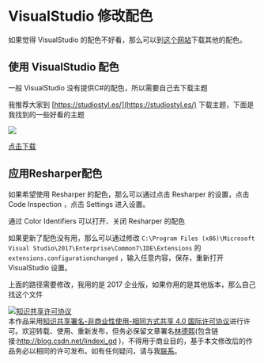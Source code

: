 # VisualStudio 修改配色

如果觉得 VisualStudio 的配色不好看，那么可以到[这个网站](https://studiostyl.es/)下载其他的配色。

<!--more-->
<!-- csdn -->
<div id="toc"></div>

## 使用 VisualStudio 配色

一般 VisualStudio 没有提供C#的配色，所以需要自己去下载主题

我推荐大家到 [https://studiostyl.es/](https://studiostyl.es/) 下载主题，下面是我找到的一些好看的主题

![](http://image.acmx.xyz/34fdad35-5dfe-a75b-2b4b-8c5e313038e2%2F201822152331.jpg)

[点击下载](https://studiostyl.es/schemes/son-of-obsidian)

## 应用Resharper配色

如果希望使用 Resharper 的配色，那么可以通过点击 Resharper 的设置，点击 Code Inspection ，点击 Settings 进入设置。

通过 Color Identifiers 可以打开、关闭 Resharper 的配色

如果更新了配色没有用，那么可以通过修改 `C:\Program Files (x86)\Microsoft Visual Studio\2017\Enterprise\Common7\IDE\Extensions`  的`extensions.configurationchanged` ，输入任意内容，保存，重新打开 VisualStudio 设置。

上面的路径需要修改，我用的是 2017 企业版，如果你用的是其他版本，那么自己找这个文件

<a rel="license" href="http://creativecommons.org/licenses/by-nc-sa/4.0/"><img alt="知识共享许可协议" style="border-width:0" src="https://licensebuttons.net/l/by-nc-sa/4.0/88x31.png" /></a><br />本作品采用<a rel="license" href="http://creativecommons.org/licenses/by-nc-sa/4.0/">知识共享署名-非商业性使用-相同方式共享 4.0 国际许可协议</a>进行许可。欢迎转载、使用、重新发布，但务必保留文章署名[林德熙](http://blog.csdn.net/lindexi_gd)(包含链接:http://blog.csdn.net/lindexi_gd )，不得用于商业目的，基于本文修改后的作品务必以相同的许可发布。如有任何疑问，请与我[联系](mailto:lindexi_gd@163.com)。 